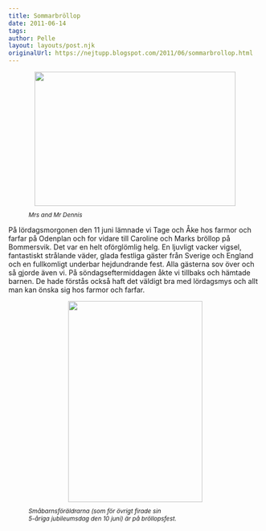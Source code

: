 ```yaml
---
title: Sommarbröllop
date: 2011-06-14
tags: 	
author: Pelle
layout: layouts/post.njk
originalUrl: https://nejtupp.blogspot.com/2011/06/sommarbrollop.html
---
```


<figure>
	 <img src="../../../img/2011/06/Caroline%2Boch%2BMarks%2Bbro%25CC%2588llop-_MG_9823.jpg" style="cursor: hand; cursor: pointer; display: block; height: 267px; margin: 0px auto 10px; text-align: center; width: 400px;"><span style="font-size: 85%;"><span style="font-style: italic;">Mrs and Mr Dennis</figcaption>
</figure>

På lördagsmorgonen den 11 juni lämnade vi Tage och Åke hos farmor och farfar på Odenplan och for vidare till Caroline och Marks bröllop på Bommersvik. Det var en helt oförglömlig helg. En ljuvligt vacker vigsel, fantastiskt strålande väder, glada festliga gäster från Sverige och England och en fullkomligt underbar hejdundrande fest. Alla gästerna sov över och så gjorde även vi. På söndagseftermiddagen åkte vi tillbaks och hämtade barnen. De hade förstås också haft det väldigt bra med lördagsmys och allt man kan önska sig hos farmor och farfar.<br>

<figure>
	 <img src="../../../img/2011/06/Caroline%2Boch%2BMarks%2Bbro%25CC%2588llop-_MG_0185.jpg" style="cursor: hand; cursor: pointer; display: block; height: 400px; margin: 0px auto 10px; text-align: center; width: 267px;"><span style="font-size: 85%;"><span style="font-style: italic;">Småbarnsföräldrarna (som för övrigt firade sin<br>5-åriga jubileumsdag den 10 juni) är på bröllopsfest.</figcaption>
</figure>
